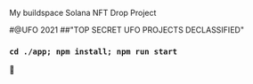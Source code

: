 My buildspace Solana NFT Drop Project

#@UFO 2021
##"TOP SECRET UFO PROJECTS DECLASSIFIED"

### `cd ./app; npm install; npm run start`

👋